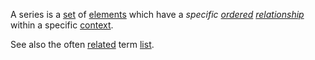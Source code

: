 A series is a [set](https://github.com/gcassel/Modular-Organization-Terminology/blob/master/terms/set.md) of [elements](https://github.com/gcassel/Modular-Organization-Terminology/blob/master/terms/element.md) which have a *specific [ordered](https://github.com/gcassel/Modular-Organization-Terminology/blob/master/terms/order.md) [relationship](https://github.com/gcassel/Modular-Organization-Terminology/blob/master/terms/relationship.md)* within a specific [context](https://github.com/gcassel/Modular-Organization-Terminology/blob/master/terms/context.md). 

See also the often [related](https://github.com/gcassel/Modular-Organization-Terminology/blob/master/terms/relationship.md) term [list](https://github.com/gcassel/Modular-Organization-Terminology/blob/master/terms/list.md).
